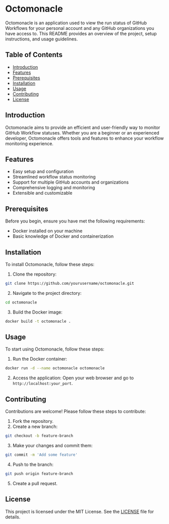 # Octomonacle
Octomonacle is an application used to view the run status of GitHub Workflows for your personal account and any GitHub organizations you have access to. This README provides an overview of the project, setup instructions, and usage guidelines.

## Table of Contents

- [Introduction](#introduction)
- [Features](#features)
- [Prerequisites](#prerequisites)
- [Installation](#installation)
- [Usage](#usage)
- [Contributing](#contributing)
- [License](#license)

## Introduction

Octomonacle aims to provide an efficient and user-friendly way to monitor GitHub Workflow statuses. Whether you are a beginner or an experienced developer, Octomonacle offers tools and features to enhance your workflow monitoring experience.

## Features

- Easy setup and configuration
- Streamlined workflow status monitoring
- Support for multiple GitHub accounts and organizations
- Comprehensive logging and monitoring
- Extensible and customizable

## Prerequisites

Before you begin, ensure you have met the following requirements:

- Docker installed on your machine
- Basic knowledge of Docker and containerization

## Installation

To install Octomonacle, follow these steps:

1. Clone the repository:
  ```sh
  git clone https://github.com/yourusername/octomonacle.git
  ```
2. Navigate to the project directory:
  ```sh
  cd octomonacle
  ```
3. Build the Docker image:
  ```sh
  docker build -t octomonacle .
  ```

## Usage

To start using Octomonacle, follow these steps:

1. Run the Docker container:
  ```sh
  docker run -d --name octomonacle octomonacle
  ```
2. Access the application:
  Open your web browser and go to `http://localhost:your_port`.

## Contributing

Contributions are welcome! Please follow these steps to contribute:

1. Fork the repository.
2. Create a new branch:
  ```sh
  git checkout -b feature-branch
  ```
3. Make your changes and commit them:
  ```sh
  git commit -m 'Add some feature'
  ```
4. Push to the branch:
  ```sh
  git push origin feature-branch
  ```
5. Create a pull request.

## License

This project is licensed under the MIT License. See the [LICENSE](LICENSE) file for details.
